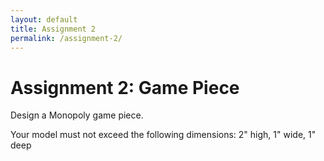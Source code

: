```yaml
---
layout: default
title: Assignment 2
permalink: /assignment-2/
---
```


# Assignment 2: Game Piece

Design a Monopoly game piece.

Your model must not exceed the following dimensions: 2" high, 1" wide, 1" deep

